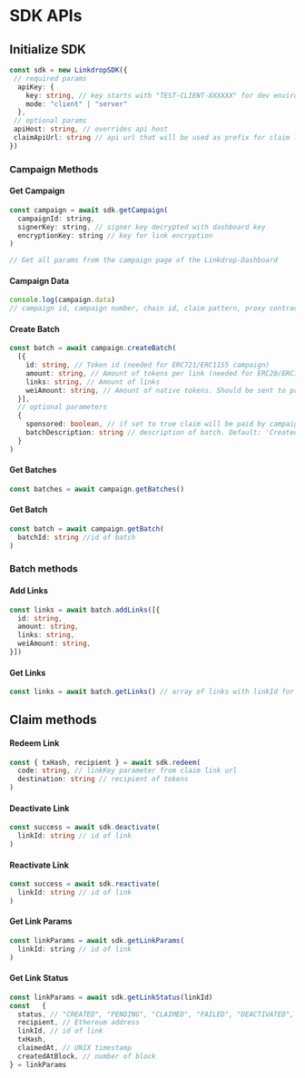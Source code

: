 # SDK APIs

## Initialize SDK
```ts
const sdk = new LinkdropSDK({
 // required params
  apiKey: {
    key: string, // key starts with "TEST-CLIENT-XXXXXX" for dev environments
    mode: "client" | "server"
  },
 // optional params
 apiHost: string, // overrides api host
 claimApiUrl: string // api url that will be used as prefix for claim links
})
```

### Campaign Methods

#### Get Campaign
```js
const campaign = await sdk.getCampaign(
  campaignId: string,
  signerKey: string, // signer key decrypted with dashboard key
  encryptionKey: string // key for link encryption
)

// Get all params from the campaign page of the Linkdrop-Dashboard
```

#### Campaign Data

```js
console.log(campaign.data)
// campaign id, campaign number, chain id, claim pattern, proxy contract address, title, etc.

```

#### Create Batch 
```ts
const batch = await campaign.createBatch(
  [{ 
    id: string, // Token id (needed for ERC721/ERC1155 campaign)
    amount: string, // Amount of tokens per link (needed for ERC20/ERC1155 campaign)
    links: string, // Amount of links
    weiAmount: string, // Amount of native tokens. Should be sent to proxy contract address manually
  }],
  // optional parameters
  {
    sponsored: boolean, // if set to true claim will be paid by campaign creator. Default: true
    batchDescription: string // description of batch. Default: 'Created by SDK'
  }
) 
```

#### Get Batches 
```ts
const batches = await campaign.getBatches()
```

#### Get Batch 
```ts
const batch = await campaign.getBatch(
  batchId: string //id of batch
) 
```

### Batch methods
#### Add Links
```ts
const links = await batch.addLinks([{ 
  id: string, 
  amount: string, 
  links: string, 
  weiAmount: string,
}]) 
```

#### Get Links
```js
const links = await batch.getLinks() // array of links with linkId for each link
```

## Claim methods
#### Redeem Link
```ts
const { txHash, recipient } = await sdk.redeem(
  code: string, // linkKey parameter from claim link url
  destination: string // recipient of tokens
)
```

#### Deactivate Link
```ts
const success = await sdk.deactivate(
  linkId: string // id of link
)
```
#### Reactivate Link
```ts
const success = await sdk.reactivate(
  linkId: string // id of link
) 
```
#### Get Link Params
```js
const linkParams = await sdk.getLinkParams(
  linkId: string // id of link
)
```

#### Get Link Status
```js
const linkParams = await sdk.getLinkStatus(linkId)
const	{ 
  status, // "CREATED", "PENDING", "CLAIMED", "FAILED", "DEACTIVATED", "EXPIRED"
  recipient, // Ethereum address 
  linkId, // id of link
  txHash,
  claimedAt, // UNIX timestamp
  createdAtBlock, // number of block
} = linkParams
```
